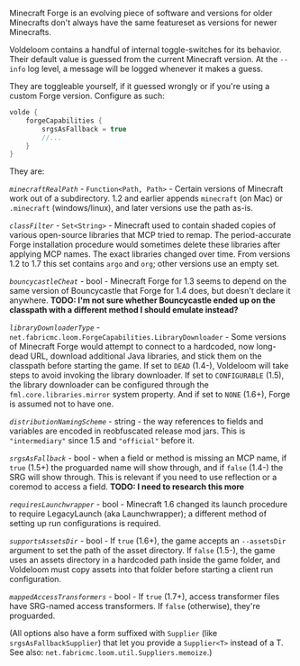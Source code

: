 Minecraft Forge is an evolving piece of software and versions for older Minecrafts don't always have the same featureset as versions for newer Minecrafts.

Voldeloom contains a handful of internal toggle-switches for its behavior. Their default value is guessed from the current Minecraft version. At the `--info` log level, a message will be logged whenever it makes a guess. 

They are toggleable yourself, if it guessed wrongly or if you're using a custom Forge version. Configure as such:

```groovy
volde {
	forgeCapabilities {
		srgsAsFallback = true
		//...
	}
}
```

They are:

*`minecraftRealPath`* - `Function<Path, Path>` - Certain versions of Minecraft work out of a subdirectory. 1.2 and earlier appends `minecraft` (on Mac) or `.minecraft` (windows/linux), and later versions use the path as-is.

*`classFilter`* - `Set<String>` - Minecraft used to contain shaded copies of various open-source libraries that MCP tried to remap. The period-accurate Forge installation procedure would sometimes delete these libraries after applying MCP names. The exact libraries changed over time. From versions 1.2 to 1.7 this set contains `argo` and `org`; other versions use an empty set.

*`bouncycastleCheat`* - bool - Minecraft Forge for 1.3 seems to depend on the same version of Bouncycastle that Forge for 1.4 does, but doesn't declare it anywhere. **TODO: I'm not sure whether Bouncycastle ended up on the classpath with a different method I should emulate instead?**

*`libraryDownloaderType`* - `net.fabricmc.loom.ForgeCapabilities.LibraryDownloader` - Some versions of Minecraft Forge would attempt to connect to a hardcoded, now long-dead URL, download additional Java libraries, and stick them on the classpath before starting the game. If set to `DEAD` (1.4-), Voldeloom will take steps to avoid invoking the library downloader. If set to `CONFIGURABLE` (1.5), the library downloader can be configured through the `fml.core.libraries.mirror` system property. And if set to `NONE` (1.6+), Forge is assumed not to have one.

*`distributionNamingScheme`* - string - the way references to fields and variables are encoded in reobfuscated release mod jars. This is `"intermediary"` since 1.5 and `"official"` before it.

*`srgsAsFallback`* - bool - when a field or method is missing an MCP name, if `true` (1.5+) the proguarded name will show through, and if `false` (1.4-) the SRG will show through. This is relevant if you need to use reflection or a coremod to access a field. **TODO: I need to research this more**

*`requiresLaunchwrapper`* - bool - Minecraft 1.6 changed its launch procedure to require LegacyLaunch (aka Launchwrapper); a different method of setting up run configurations is required.

*`supportsAssetsDir`* - bool - If `true` (1.6+), the game accepts an `--assetsDir` argument to set the path of the asset directory. If `false` (1.5-), the game uses an assets directory in a hardcoded path inside the game folder, and Voldeloom must copy assets into that folder before starting a client run configuration.

*`mappedAccessTransformers`* - bool - If `true` (1.7+), access transformer files have SRG-named access transformers. If `false` (otherwise), they're proguarded.

(All options also have a form suffixed with `Supplier` (like `srgsAsFallbackSupplier`) that let you provide a `Supplier<T>` instead of a T. See also: `net.fabricmc.loom.util.Suppliers.memoize`.)